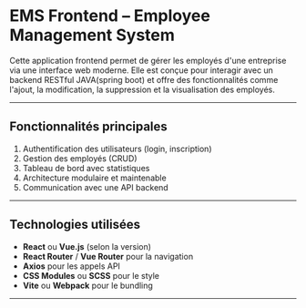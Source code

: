 # EMS Frontend – Employee Management System

Cette application frontend permet de gérer les employés d'une entreprise via une interface web moderne. Elle est conçue pour interagir avec un backend RESTful JAVA(spring boot) et offre des fonctionnalités comme l'ajout, la modification, la suppression et la visualisation des employés.

---

## Fonctionnalités principales

1. Authentification des utilisateurs (login, inscription)
2. Gestion des employés (CRUD)
3. Tableau de bord avec statistiques
4. Architecture modulaire et maintenable
5. Communication avec une API backend

---

## Technologies utilisées

- **React** ou **Vue.js** (selon la version)
- **React Router** / **Vue Router** pour la navigation
- **Axios** pour les appels API
- **CSS Modules** ou **SCSS** pour le style
- **Vite** ou **Webpack** pour le bundling

---


